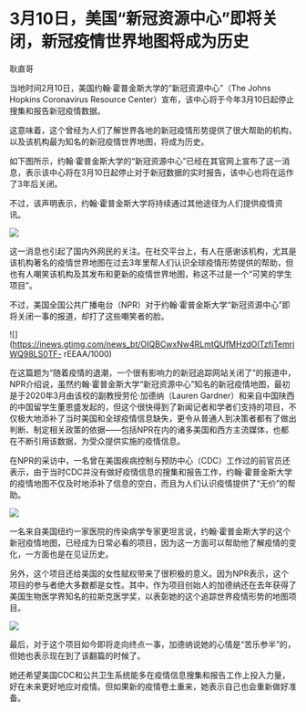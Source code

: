 # 3月10日，美国“新冠资源中心”即将关闭，新冠疫情世界地图将成为历史

耿直哥

当地时间2月10日，美国约翰·霍普金斯大学的“新冠资源中心”（The Johns Hopkins Coronavirus Resource
Center）宣布，该中心将于今年3月10日起停止搜集和报告新冠疫情数据。

这意味着，这个曾经为人们了解世界各地的新冠疫情形势提供了很大帮助的机构，以及该机构最为知名的新冠疫情世界地图，将成为历史。

如下图所示，约翰·霍普金斯大学的“新冠资源中心”已经在其官网上宣布了这一消息，表示该中心将在3月10日起停止对于新冠数据的实时报告，该中心也将在运作了3年后关闭。

不过，该声明表示，约翰·霍普金斯大学将持续通过其他途径为人们提供疫情资讯。

![](https://inews.gtimg.com/news_bt/OcRkmb53qgwDAUsVGhzN2W4NHjztVreO409ryS0j0lqX0AA/1000)

这一消息也引起了国内外网民的关注。在社交平台上，有人在感谢该机构，尤其是该机构著名的疫情世界地图在过去3年里帮人们认识全球疫情形势提供的帮助，但也有人嘲笑该机构及其发布和更新的疫情世界地图，称这不过是一个“可笑的学生项目”。

不过，美国全国公共广播电台（NPR）对于约翰·霍普金斯大学“新冠资源中心”即将关闭一事的报道，却打了这些嘲笑者的脸。

![](https://inews.gtimg.com/news_bt/OIQBCwxNw4RLmtQUfMHzdOITzfiTemrjWQ98LS0TF-
rEEAA/1000)

在这篇题为“随着疫情的退潮，一个很有影响力的新冠追踪网站关闭了”的报道中，NPR介绍说，虽然约翰·霍普金斯大学“新冠资源中心”知名的新冠疫情地图，最初是于2020年3月由该校的副教授劳伦·加德纳（Lauren
Gardner）和来自中国陕西的中国留学生董恩盛发起的，但这个很快得到了新闻记者和学者们支持的项目，不仅极大地添补了当时美国和全球疫情信息缺失，更令从普通人到决策者都有了做出判断、制定相关政策的依据——包括NPR在内的诸多美国和西方主流媒体，也都在不断引用该数据，为受众提供实施的疫情信息。

在NPR的采访中，一名曾在美国疾病控制与预防中心（CDC）工作过的前官员还表示，由于当时CDC并没有做好疫情信息的搜集和报告工作，约翰·霍普金斯大学的疫情地图不仅及时地添补了信息的空白，而且为人们认识疫情提供了“无价”的帮助。

![](https://inews.gtimg.com/news_bt/OfhbVnqKyrwTJYtUesadG6_fGw2-Erfmz9cvAaEVGuGVcAA/1000)

一名来自美国纽约一家医院的传染病学专家更坦言说，约翰·霍普金斯大学的这个新冠疫情地图，已经成为日常必看的项目，因为这一方面可以帮助他了解疫情的变化，一方面也是在见证历史。

另外，这个项目还给美国的女性赋权带来了很积极的意义。因为NPR表示，这个项目的参与者绝大多数都是女性。其中，作为项目创始人的加德纳还在去年获得了美国生物医学界知名的拉斯克医学奖，以表彰她的这个追踪世界疫情形势的地图项目。

![](https://inews.gtimg.com/news_bt/OlgiCm3-KE7EXCC_1I91RDFbctX1bWqr-e8nOnZqcWA6cAA/1000)

最后，对于这个项目如今即将走向终点一事，加德纳说她的心情是“苦乐参半”的，但她也表示现在到了该翻篇的时候了。

她还希望美国CDC和公共卫生系统能多在疫情信息搜集和报告工作上投入力量，好在未来更好地应对疫情。但如果新的疫情卷土重来，她表示自己也会重新做好准备。

